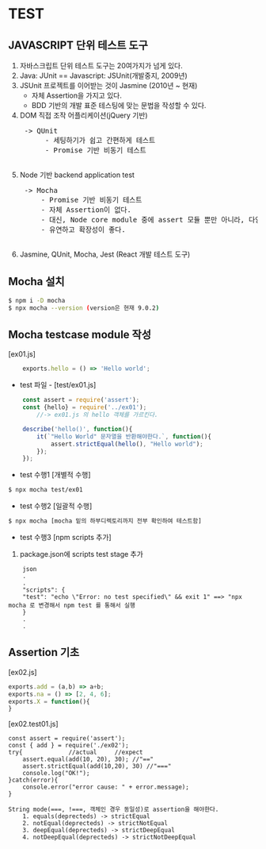 # TEST

## JAVASCRIPT 단위 테스트 도구
1. 자바스크립트 단위 테스트 도구는 20여가지가 넘게 있다.
2. Java: JUnit == Javascript: JSUnit(개발중지, 2009년)
3. JSUnit 프로젝트를 이어받는 것이 Jasmine (2010년 ~ 현재)
    - 자체 Assertion을 가지고 있다.
    - BDD 기반의 개발 표준 테스팅에 맞는 문법을 작성할 수 있다.
4. DOM 직접 조작 어플리케이션(jQuery 기반)
    <pre>
    -> QUnit
         - 세팅하기가 쉽고 간편하게 테스트
         - Promise 기반 비동기 테스트
    </pre>     
5. Node 기반 backend application test
     <pre>
    -> Mocha
        - Promise 기반 비동기 테스트
        - 자체 Assertion이 없다.
        - 대신, Node core module 중에 assert 모듈 뿐만 아니라, 다양한 외부 assertion 라이브러리를 다양하게 지원한다. ex) chai, should.js, expect.js
        - 유연하고 확장성이 좋다.    
     </pre>    
6. Jasmine, QUnit, Mocha, Jest (React 개발 테스트 도구)

## Mocha 설치
``` bash
$ npm i -D mocha
$ npx mocha --version (version은 현재 9.0.2)
```

## Mocha testcase module 작성
[ex01.js]
```javascript
    exports.hello = () => 'Hello world';
```

- test 파일 -
[test/ex01.js]
```javascript
    const assert = require('assert');
    const {hello} = require('../ex01');
        //-> ex01.js 의 hello 객체를 가르킨다. 

    describe('hello()', function(){
        it(`"Hello World" 문자열을 반환해야한다.`, function(){
            assert.strictEqual(hello(), "Hello world");
        });
    });
```

- test 수행1 [개별적 수행]
``` bash
$ npx mocha test/ex01
```

- test 수행2 [일괄적 수행]
``` bash
$ npx mocha [mocha 밑의 하부디렉토리까지 전부 확인하여 테스트함]
```

- test 수행3 [npm scripts 추가]
1. package.json에 scripts test stage 추가
```
    json
    .
    .
    "scripts": {
    "test": "echo \"Error: no test specified\" && exit 1" ==> "npx mocha 로 변경해서 npm test 를 통해서 실행
    }
    .
    .
```

## Assertion 기초
[ex02.js]
``` javascript
exports.add = (a,b) => a+b;
exports.na = () => [2, 4, 6];
exports.X = function(){
}
```

[ex02.test01.js]
```  
const assert = require('assert');
const { add } = require('./ex02');
try{             //actual     //expect   
    assert.equal(add(10, 20), 30); //"=="
    assert.strictEqual(add(10,20), 30) //"==="
    console.log("OK!");
}catch(error){
    console.error("error cause: " + error.message);
}
```
```
String mode(===, !===, 객체인 경우 동일성)로 assertion을 해야한다.
    1. equals(deprecteds) -> strictEqual
    2. notEqual(deprecteds) -> strictNotEqual
    3. deepEqual(deprecteds) -> strictDeepEqual
    4. notDeepEqual(deprecteds) -> strictNotDeepEqual
```